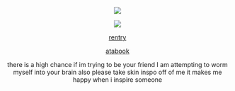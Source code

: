 
  <p align="center">
  <img src="https://file.garden/Zy4Qac38k0TT_wEe/claraalice">
</p>
 <p align="center">

</p>
<p align="center">
  <img src="https://komarev.com/ghpvc/?username=hamatours&label=vistors&color=d6313a">
  </p
   < div align=center>
  

  
</div>

<div align=center>
  
  
  [rentry](https://rentry.co/miracletoi) 
 
  [atabook](https://kurode.atabook.org/) 
  
  
</div>

<p align="center">
there is a high chance if im trying to be your friend I am attempting to worm myself into your brain also please take skin inspo off of me it makes me happy when i inspire someone
   </p

